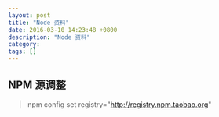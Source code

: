 ```yaml
---
layout: post
title: "Node 资料"
date: 2016-03-10 14:23:48 +0800
description: "Node 资料"
category: 
tags: []
---
```


## NPM 源调整
> npm config set registry="http://registry.npm.taobao.org"
